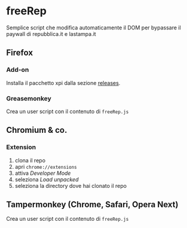 # freeRep
Semplice script che modifica automaticamente il DOM per bypassare il paywall di repubblica.it e lastampa.it


## Firefox 
### Add-on
Installa il pacchetto xpi dalla sezione [releases](https://github.com/gall0ws/freeRep/releases).

### Greasemonkey
Crea un user script con il contenuto di `freeRep.js`

## Chromium & co.

### Extension
1. clona il repo
2. apri `chrome://extensions`
3. attiva *Developer Mode*
4. seleziona *Load unpacked*
5. seleziona la directory dove hai clonato il repo

## Tampermonkey (Chrome, Safari, Opera Next)
Crea un user script con il contenuto di `freeRep.js`
